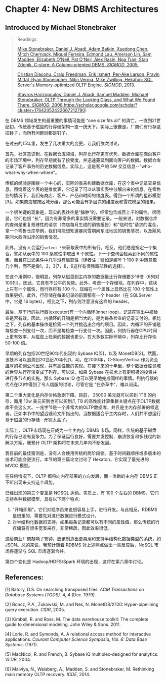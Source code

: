 # Chapter 4: New DBMS Architectures

## Introduced by Michael Stonebraker

> Readings:
>
> [Mike Stonebraker, Daniel J. Abadi, Adam Batkin, Xuedong Chen, Mitch Cherniack, Miguel Ferreira, Edmond Lau, Amerson Lin, Sam Madden, Elizabeth O'Neil, Pat O'Neil, Alex Rasin, Nga Tran, Stan Zdonik. C-store: A Column-oriented DBMS. *SIGMOD*, 2005.](https://scholar.google.com/scholar?cluster=12924804892742402591)
>
> [Cristian Diaconu, Craig Freedman, Erik Ismert, Per-Ake Larson, Pravin Mittal, Ryan Stonecipher, Nitin Verma, Mike Zwilling. Hekaton: SQL Server's Memory-optimized OLTP Engine. *SIGMOD*, 2013.](https://scholar.google.com/scholar?cluster=14161764654889427045)
>
> [Stavros Harizopoulos, Daniel J. Abadi, Samuel Madden, Michael Stonebraker. OLTP Through the Looking Glass, and What We Found There. *SIGMOD*, 2008.](https://scholar.google.com/scholar?cluster=12931776946707721868)https://scholar.google.com/scholar?cluster=17642052422667212790)

在 DBMS 领域发生的最重要的事情可能是 “one size fits all” 的消亡。一直到21世纪初，传统基于磁盘的行存储架构一直一统天下。实际上很像是，厂商们有行存这把锤子，而所有问题则都是钉子。

在过去的15年里，发生了几次重大的变更，让我们依次讨论。

首先，社区意识到，在数据仓库领域，列存比行存更有优势。数据仓库在面向客户的市场环境中，列存早期就有了接受度，并迅速蔓延到面向客户的数据。数据仓库记录了客户事务的历史数据信息。实际上，这是客户的 5W 交互信息--"who-what-why-when-where"。

传统的经验是围绕一个中心的，实际的表来构建数据仓库，在这个表中记录交易信息。围绕着这个表的是维度表，它记录了可以从事实表中分解出来的信息。在零售业的情况下，我们有商店、客户、产品和时间的维度表。得到一个所谓的星形模型[3]。如果商店被按区域分组，那么可能会有多层次的维度表和雪花模型的结果。

一个很关键的现象是，现实的表往往是"臃肿"的，经常包含成百上千的属性。很明显，它们也很 "长"，因为有非常多的事实情况需要记录。一般来说，对数据仓库的查询是重复规律性的请求（商店每月生成的销售报告）和"临时性"请求的混合，拿一个零售仓库举例，我们可能想知道暴风雪期间东北地区的销售情况，以及飓风期间大西洋沿岸的销售情况。

此外，没有人会运行`select *`来获取表中的所有行。相反，他们总是指定一个集合，譬如从表中的 100 条属性中取出 6 个属性。下一个查询会检索到不同的属性集，而且在过滤条件中几乎没有局部性（译者注：譬如是编号 1-100 列中随意取几个列，而不是像1，2，3|7，8，9这样有很强局部性的选择）。

在这个用例中，很明显，列存从磁盘到主内存的数据量比行存储要少16倍（6列对100列）。因此，它具有不公平的优势。此外，考虑一个存储块。在列存中，该块上只有一个属性，而行存将有 100 个。压缩在一个属性上显然比在 100 个属性上效果更好。此外，行存储在每条记录的前面都有一个 header（在 SQLServer 中，它是 16 bytes）。相比之下，列存则注意没有这样的 header。

最后，基于行的执行器(executor)有一个内循环(inner loop)，记录在输出中被检查是否有效。因此，内循环的开销是相当大的，是为每条检查的记录支付的。相比之下，列存的基本操作是检索一个列并挑选出合格的项目。因此，内循环的开销是每检查一列支付一次，而不是每检查一行支付一次。因此，列执行器在CPU时间上更有效率，从磁盘上检索的数据也更少。在大多数实际环境中，列存比行存快 50-100 倍。

早期的列存包括20世纪90年代出现的 Sybase IQ[5]，以及 MonetDB[2]。然而，该技术可以追溯到20世纪70年代[1，4]。在2000年，C-Store/Vertica 作为资金雄厚的初创公司出现，并有高性能的实现。在接下来的十年里，整个数据仓库领域的世界从行存演变成了列存。可以说，如果 Sybase 在技术上有更积极的投资并进行多节点的实施，那么 Sybase IQ 也可以更早地完成同样的事情。列执行器的优点在[2]中得到了令人信服的讨论，尽管它是 "在杂草中"，难以阅读。

第二个重大变化是内存价格急剧下降。目前， 25000 美元就可以买到 1TB 的内存，而用 10w 美元买到也可以买到几 TB 的高性能计算集群关键点在于OLTP数据库不会这么大。一兆字节是一个非常大的OLTP数据库，并且是主内存部署的候选者。正如本节中的望远镜论文所指出的，当数据适合于主内存时，人们并不想运行基于磁盘的行存储--开销太高了。

实际上，OLTP市场现在正成为一个主内存 DBMS 市场。同样，传统的基于磁盘的行存已没有竞争力。为了保证运行良好，需要并发控制、崩溃恢复和多线程的新解决方案，我预计 OLTP 架构将在未来几年内不断发展。

我目前的最佳猜测是，没有人会使用传统的两阶段锁。基于时间戳顺序或多版本的技术可能会更流行。本节的第三篇论文讨论了 Hekaton，它实现了最先进的 MVCC 模型。

在任何情况下，OLTP 都将向内存部署的方向发展，而一类新的主内存 DBMS 正不断出现来支持这个趋势。

已经出现的第三个变革是 NOSQL 运动。实质上，有 100 个左右的 DBMS，它们支持各种数据模型，具有以下两个特点:

1. "开箱即用"。它们对程序员来说很容易上手，进行开发。与此相反，RDBMS 是很重的，需要先对进行数据进行模式设计。
2. 对半结构化数据的支持。如果每条记录都可以有不同的属性值，那么传统的行存储将有很多宽表来存，非常稀疏，因此效率很低。

这给商业厂商敲响了警钟，应该制造出更易用和支持半结构化数据类型的系统，如 JSON。总的来说，我预计随着 RDBMS 对上述两点做出一些反应后，NoSQL 市场将逐渐与 SQL 市场逐渐合并。

第四个变化是 Hadoop/HDFS/Spark 环境的出现，这将在第六章中讨论。

## References:

[1] Batory, D.S. On searching transposed files. *ACM Transactions on Database Systems (TODS)*. 4, 4 (Dec. 1979).

[2] Boncz, P.A., Zukowski, M. and Nes, N. MonetDB/X100: Hyper-pipelining query execution. *CIDR*, 2005.

[3] Kimball, R. and Ross, M. The data warehouse toolkit: The complete guide to dimensional modeling. John Wiley & Sons. 2011.

[4] Lorie, R. and Symonds, A. A relational access method for interactive applications. *Courant Computer Science Symposia, Vol. 6: Data Base Systems*. (1971).

[5] MacNicol, R. and French, B. Sybase iQ multiplex-designed for analytics. *VLDB*, 2004.

[6] Malviya, N., Weisberg, A., Madden, S. and Stonebraker, M. Rethinking main memory OLTP recovery. *ICDE*, 2014.
